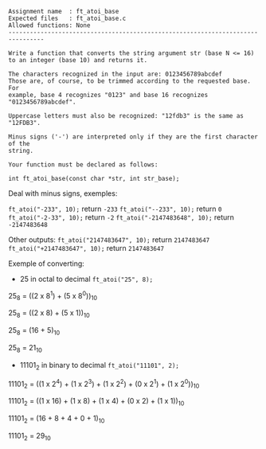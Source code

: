 ```
Assignment name  : ft_atoi_base
Expected files   : ft_atoi_base.c
Allowed functions: None
--------------------------------------------------------------------------------

Write a function that converts the string argument str (base N <= 16)
to an integer (base 10) and returns it.

The characters recognized in the input are: 0123456789abcdef
Those are, of course, to be trimmed according to the requested base. For
example, base 4 recognizes "0123" and base 16 recognizes "0123456789abcdef".

Uppercase letters must also be recognized: "12fdb3" is the same as "12FDB3".

Minus signs ('-') are interpreted only if they are the first character of the
string.

Your function must be declared as follows:

int	ft_atoi_base(const char *str, int str_base);
```

Deal with minus signs, exemples:

`ft_atoi("-233", 10);` return `-233`
`ft_atoi("--233", 10);` return `0`
`ft_atoi("-2-33", 10);` return `-2`
`ft_atoi("-2147483648", 10);` return `-2147483648`

Other outputs:
`ft_atoi("2147483647", 10);` return `2147483647`
`ft_atoi("+2147483647", 10);` return `2147483647`

Exemple of converting:

- 25 in octal to decimal
`ft_atoi("25", 8);`

25<sub>8</sub> = ((2 x 8<sup>1</sup>) + (5 x 8<sup>0</sup>))<sub>10</sub>

25<sub>8</sub> = ((2 x 8) + (5 x 1))<sub>10</sub>

25<sub>8</sub> = (16 + 5)<sub>10</sub>

25<sub>8</sub> = 21<sub>10</sub>

- 11101<sub>2</sub> in binary to decimal
`ft_atoi("11101", 2);`

11101<sub>2</sub> = ((1 x 2<sup>4</sup>) + (1 x 2<sup>3</sup>) + (1 x 2<sup>2</sup>) + (0 x 2<sup>1</sup>) + (1 x 2<sup>0</sup>))<sub>10</sub>

11101<sub>2</sub> = ((1 x 16) + (1 x 8) + (1 x 4) + (0 x 2) + (1 x 1))<sub>10</sub>

11101<sub>2</sub> = (16 + 8 + 4 + 0 + 1)<sub>10</sub>

11101<sub>2</sub> = 29<sub>10</sub>

